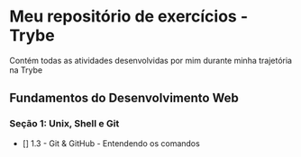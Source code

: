 # Meu repositório de exercícios - Trybe

Contém todas as atividades desenvolvidas por mim durante minha trajetória na Trybe
## Fundamentos do Desenvolvimento Web

### Seção 1: Unix, Shell e Git

- [] 1.3 - Git & GitHub - Entendendo os comandos